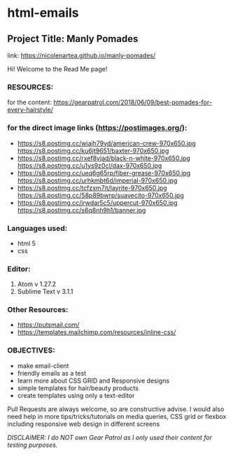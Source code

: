 # html-emails

## Project Title: Manly Pomades
link: https://nicolenartea.github.io/manly-pomades/

Hi! Welcome to the Read Me page!

### RESOURCES:

for the content: https://gearpatrol.com/2018/06/09/best-pomades-for-every-hairstyle/

### for the direct image links (https://postimages.org/): 
- https://s8.postimg.cc/wjajh79yd/american-crew-970x650.jpg https://s8.postimg.cc/ku6jt9651/baxter-970x650.jpg 
- https://s8.postimg.cc/rxef8vjad/black-n-white-970x650.jpg https://s8.postimg.cc/u1ys9z0cl/dax-970x650.jpg 
- https://s8.postimg.cc/ueq6g65rp/fiber-grease-970x650.jpg https://s8.postimg.cc/urhkmbt6d/imperial-970x650.jpg
- https://s8.postimg.cc/tcfzxm7it/layrite-970x650.jpg https://s8.postimg.cc/58p89bwrp/suavecito-970x650.jpg
- https://s8.postimg.cc/jrwdar5c5/uppercut-970x650.jpg https://s8.postimg.cc/s6q8nh9h1/banner.jpg

### Languages used: 
- html 5  
- css 

### Editor: 
1. Atom v 1.27.2 
2. Sublime Text v 3.1.1 

### Other Resources: 
- https://putsmail.com/ 
- https://templates.mailchimp.com/resources/inline-css/

### OBJECTIVES: 
- make email-client
- friendly emails as a test 
- learn more about CSS GRID and Responsive designs 
- simple templates for hair/beauty products 
- create templates using only a text-editor

Pull Requests are always welcome, so are constructive advise. I would also need help in more tips/tricks/tutorials on media queries, CSS grid or flexbox including responsive web design in different screens

*DISCLAIMER: I do NOT own Gear Patrol as I only used their content for testing purposes.*
